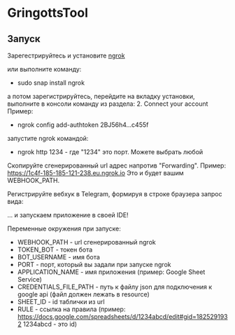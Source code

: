 # GringottsTool



## Запуск

Зарегестрируйтесь и установите [ngrok](https://dashboard.ngrok.com/get-started/setup)

или выполните команду:

* sudo snap install ngrok

а потом зарегистрируйтесь, перейдите на вкладку установки, выполните в консоли команду из раздела: 2. Connect your account
Пример: 

* ngrok config add-authtoken 2BJ56h4...c455f

запустите ngrok командой:

* ngrok http 1234 - где "1234" это порт. Можете выбрать любой

Скопируйте сгенерированный url адрес напротив "Forwarding". Пример: https://1c4f-185-185-121-238.eu.ngrok.io
Это и будет вашим WEBHOOK_PATH.

Регистрируйте вебхук в Telegram, формируя в строке браузера запрос вида:

… и запускаем приложение в своей IDE!

Переменные окружения при запуске:
* WEBHOOK_PATH - url сгенерированный ngrok
* TOKEN_BOT - токен бота
* BOT_USERNAME - имя бота
* PORT - порт, который вы задали при запуске ngrok
* APPLICATION_NAME - имя приложения (пример: Google Sheet Service)
* CREDENTIALS_FILE_PATH - путь к файлу json для подключения к google api (файл должен лежать в resource)
* SHEET_ID - id таблички из url 
* RULE - ссылка на правила
(пример: https://docs.google.com/spreadsheets/d/1234abcd/edit#gid=1825291932
  1234abcd - это id)
